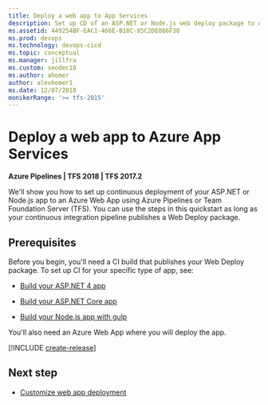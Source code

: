 ```yaml
---
title: Deploy a web app to App Services
description: Set up CD of an ASP.NET or Node.js web deploy package to Azure App Services in Azure Pipelines and TFS
ms.assetid: 449254BF-EAC1-466E-B10C-85C2DE086F30
ms.prod: devops
ms.technology: devops-cicd
ms.topic: conceptual
ms.manager: jillfra
ms.custom: seodec18
ms.author: ahomer
author: alexhomer1
ms.date: 12/07/2018
monikerRange: '>= tfs-2015'
---
```


# Deploy a web app to Azure App Services

**Azure Pipelines | TFS 2018 | TFS 2017.2**

We'll show you how to set up continuous deployment of your ASP.NET or Node.js app to an Azure Web App using
Azure Pipelines or Team Foundation Server (TFS). You can use the steps in this quickstart
as long as your continuous integration pipeline publishes a Web Deploy package.

## Prerequisites

Before you begin, you'll need a CI build that publishes your Web Deploy package. To set up CI for your specific type of app, see:

* [Build your ASP.NET 4 app](../aspnet/build-aspnet-4.md)

* [Build your ASP.NET Core app](../../languages/dotnet-core.md)

* [Build your Node.js app with gulp](../../languages/javascript.md)

You'll also need an Azure Web App where you will deploy the app.

[!INCLUDE [create-release](../_shared/create-release.md)]

## Next step

* [Customize web app deployment](../../targets/webapp.md)
